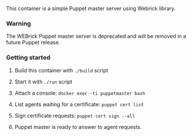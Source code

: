 This container is a simple Puppet master server using Webrick library.

### Warning

The WEBrick Puppet master server is deprecated and will be removed in a future Puppet release.


### Getting started

1. Build this container with `./build` script

2. Start it with `./run` script

3. Attach a console: `docker exec -ti puppetmaster bash`

4. List agents waiting for a certificate: `puppet cert list`

5. Sign certificate requests: `puppet cert sign --all`

6. Puppet master is ready to answer to agent requests.

